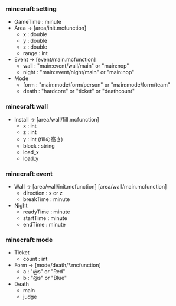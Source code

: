 ### minecraft:setting
- GameTime : minute
- Area -> [area/init.mcfunction]
  - x : double
  - y : double
  - z : double
  - range : int
- Event -> [event/main.mcfunction]
  - wall : "main:event/wall/main" or "main:nop"
  - night : "main:event/night/main" or "main:nop"
- Mode
  - form : "main:mode/form/person" or "main:mode/form/team"
  - death : "hardcore" or "ticket" or "deathcount"


### minecraft:wall
- Install -> [area/wall/fill.mcfunction]
  - x : int
  - z : int
  - y : int (fillの高さ)
  - block : string
  - load_x
  - load_y

### minecraft:event
- Wall -> [area/wall/init.mcfunction] [area/wall/main.mcfunction]
  - direction : x or z
  - breakTime : minute
- Night
  - readyTime : minute
  - startTime : minute
  - endTime : minute

### minecraft:mode
- Ticket
  - count : int
- Form -> [mode/death/*.mcfunction]
  - a : "@s" or "Red"
  - b : "@s" or "Blue"
- Death
  - main
  - judge
